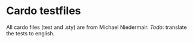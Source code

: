 Cardo testfiles
===============

All cardo files (test and .sty) are from Michael Niedermair. *Todo*: translate the tests to english.
